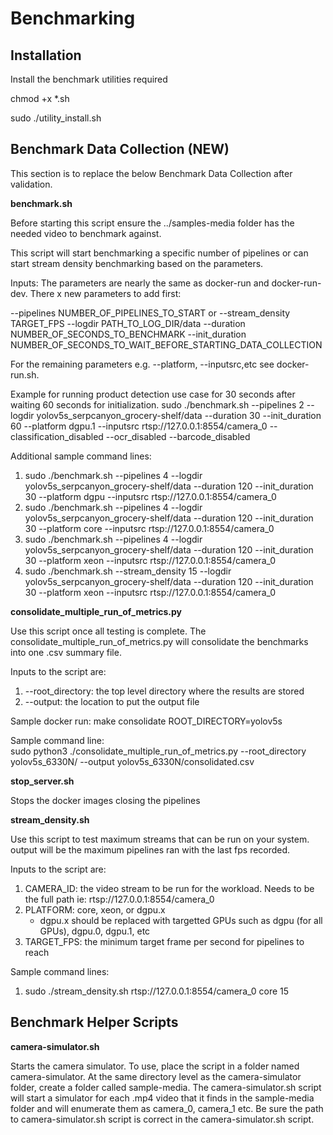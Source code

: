 # Benchmarking

## Installation
Install the benchmark utilities required  

chmod +x *.sh

sudo ./utility_install.sh  


## Benchmark Data Collection (NEW)
This section is to replace the below Benchmark Data Collection after validation.

**benchmark.sh**

Before starting this script ensure the ../samples-media folder has the needed video to benchmark against. 

This script will start benchmarking a specific number of pipelines or can start stream density benchmarking based on the parameters. 

Inputs: The parameters are nearly the same as docker-run and docker-run-dev. There x new parameters to add first:

--pipelines NUMBER_OF_PIPELINES_TO_START or  --stream_density TARGET_FPS
--logdir PATH_TO_LOG_DIR/data 
--duration NUMBER_OF_SECONDS_TO_BENCHMARK
--init_duration NUMBER_OF_SECONDS_TO_WAIT_BEFORE_STARTING_DATA_COLLECTION 

For the remaining parameters e.g. --platform, --inputsrc,etc see docker-run.sh.

Example for running product detection use case for 30 seconds after waiting 60 seconds for initialization.
sudo ./benchmark.sh --pipelines 2 --logdir yolov5s_serpcanyon_grocery-shelf/data --duration 30 --init_duration 60 --platform dgpu.1 --inputsrc rtsp://127.0.0.1:8554/camera_0 --classification_disabled --ocr_disabled --barcode_disabled

Additional sample command lines:  

1. sudo ./benchmark.sh --pipelines 4 --logdir yolov5s_serpcanyon_grocery-shelf/data --duration 120 --init_duration 30 --platform dgpu --inputsrc rtsp://127.0.0.1:8554/camera_0
2. sudo ./benchmark.sh --pipelines 4 --logdir yolov5s_serpcanyon_grocery-shelf/data --duration 120 --init_duration 30 --platform core --inputsrc rtsp://127.0.0.1:8554/camera_0
3. sudo ./benchmark.sh --pipelines 4 --logdir yolov5s_serpcanyon_grocery-shelf/data --duration 120 --init_duration 30 --platform xeon --inputsrc rtsp://127.0.0.1:8554/camera_0
4. sudo ./benchmark.sh --stream_density 15 --logdir yolov5s_serpcanyon_grocery-shelf/data --duration 120 --init_duration 30 --platform xeon --inputsrc rtsp://127.0.0.1:8554/camera_0

**consolidate_multiple_run_of_metrics.py**

Use this script once all testing is complete. The consolidate_multiple_run_of_metrics.py will  consolidate the benchmarks into one .csv summary file.  

Inputs to the script are:  

1. --root_directory: the top level directory where the results are stored  
2. --output: the location to put the output file  

Sample docker run:
make consolidate ROOT_DIRECTORY=yolov5s

Sample command line:  
sudo python3 ./consolidate_multiple_run_of_metrics.py --root_directory yolov5s_6330N/ --output yolov5s_6330N/consolidated.csv  

**stop_server.sh**

Stops the docker images closing the pipelines  

**stream_density.sh**

Use this script to test maximum streams that can be run on your system. output will be the maximum pipelines ran with the last fps recorded.

Inputs to the script are:

1. CAMERA_ID: the video stream to be run for the workload. Needs to be the full path ie: rtsp://127.0.0.1:8554/camera_0  
2. PLATFORM: core, xeon, or dgpu.x
    - dgpu.x should be replaced with targetted GPUs such as dgpu (for all GPUs), dgpu.0, dgpu.1, etc
3. TARGET_FPS: the minimum target frame per second for pipelines to reach

Sample command lines:  
1. sudo ./stream_density.sh rtsp://127.0.0.1:8554/camera_0 core 15

## Benchmark Helper Scripts

**camera-simulator.sh**

Starts the camera simulator. To use, place the script in a folder named camera-simulator. At the same directory level as the camera-simulator folder, create a folder called sample-media. The camera-simulator.sh script will start a simulator for each .mp4 video that it finds in the sample-media folder and will enumerate them as camera_0, camera_1 etc.  Be sure the path to camera-simulator.sh script is correct in the camera-simulator.sh script.  




